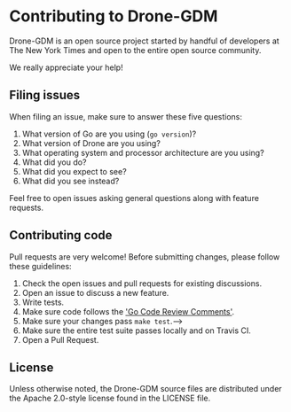 # Contributing to Drone-GDM

Drone-GDM is an open source project started by handful of developers at
The New York Times and open to the entire open source community.

We really appreciate your help!

## Filing issues

When filing an issue, make sure to answer these five questions:

1. What version of Go are you using (`go version`)?
1. What version of Drone are you using?
1. What operating system and processor architecture are you using?
1. What did you do?
1. What did you expect to see?
1. What did you see instead?

Feel free to open issues asking general questions along with feature requests.

## Contributing code

Pull requests are very welcome!
Before submitting changes, please follow these guidelines:

1. Check the open issues and pull requests for existing discussions.
1. Open an issue to discuss a new feature.
1. Write tests.
1. Make sure code follows the ['Go Code Review Comments'](https://github.com/golang/go/wiki/CodeReviewComments).
1. Make sure your changes pass `make test`.-->
1. Make sure the entire test suite passes locally and on Travis CI.
1. Open a Pull Request.

## License

Unless otherwise noted, the Drone-GDM source files are distributed under the
Apache 2.0-style license found in the LICENSE file.
